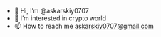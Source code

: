 - 👋 Hi, I’m @askarskiy0707
- 👀 I’m interested in crypto world
- 📫 How to reach me askarskiy0707@gmail.com

<!---
askarskiy0707/askarskiy0707 is a ✨ special ✨ repository because its `README.md` (this file) appears on your GitHub profile.
You can click the Preview link to take a look at your changes.
--->
